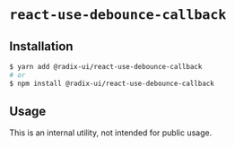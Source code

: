 # `react-use-debounce-callback`

## Installation

```sh
$ yarn add @radix-ui/react-use-debounce-callback
# or
$ npm install @radix-ui/react-use-debounce-callback
```

## Usage

This is an internal utility, not intended for public usage.
